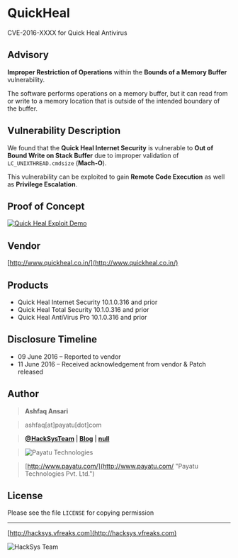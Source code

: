 QuickHeal
=========
CVE-2016-XXXX for Quick Heal Antivirus


Advisory
--------
**Improper Restriction of Operations** within the **Bounds of a Memory Buffer** vulnerability.

The software performs operations on a memory buffer, but it can read from or write to a memory location that is outside of the intended boundary of the buffer.


Vulnerability Description
-------------------------
We found that the **Quick Heal Internet Security** is vulnerable to **Out of Bound Write on Stack Buffer** due to improper validation of `LC_UNIXTHREAD.cmdsize` (**Mach-O**).

This vulnerability can be exploited to gain **Remote Code Execution** as well as **Privilege Escalation**.


Proof of Concept
----------------
[![Quick Heal Exploit Demo](https://img.youtube.com/vi/h9LOsv4XE00/0.jpg)](https://www.youtube.com/watch?v=h9LOsv4XE00)


Vendor
------
[http://www.quickheal.co.in/](http://www.quickheal.co.in/)


Products
--------
 * Quick Heal Internet Security 10.1.0.316 and prior
 * Quick Heal Total Security 10.1.0.316 and prior
 * Quick Heal AntiVirus Pro 10.1.0.316 and prior


Disclosure Timeline
-------------------
 * 09 June 2016 – Reported to vendor
 * 11 June 2016 – Received acknowledgement from vendor & Patch released


Author
------
> **Ashfaq Ansari**

> ashfaq[at]payatu[dot]com

> **[@HackSysTeam](https://twitter.com/HackSysTeam) | [Blog](http://hacksys.vfreaks.com/ "HackSys Team") | [null](http://null.co.in/profile/411-ashfaq-ansari)**

> ![Payatu Technologies](http://www.payatu.com/wp-content/uploads/2015/04/Payatu_Logo.png "Payatu Technologies Pvt. Ltd.")

> [http://www.payatu.com/](http://www.payatu.com/ "Payatu Technologies Pvt. Ltd.")


License
-------
Please see the file `LICENSE` for copying permission


------------------------------------------------------------------------
[http://hacksys.vfreaks.com](http://hacksys.vfreaks.com)

![HackSys Team](http://hacksys.vfreaks.com/wp-content/themes/Polished/images/logo.png)
